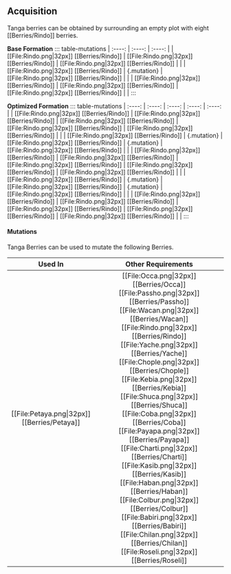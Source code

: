 ## Acquisition

Tanga berries can be obtained by surrounding an empty plot with eight [[Berries/Rindo]] berries.

**Base Formation**
::: table-mutations
| :----: | :----: | :----: |
| [[File:Rindo.png\|32px]] [[Berries/Rindo]] | [[File:Rindo.png\|32px]] [[Berries/Rindo]] | [[File:Rindo.png\|32px]] [[Berries/Rindo]] | |
| [[File:Rindo.png\|32px]] [[Berries/Rindo]] | {.mutation} | [[File:Rindo.png\|32px]] [[Berries/Rindo]] | |
| [[File:Rindo.png\|32px]] [[Berries/Rindo]] | [[File:Rindo.png\|32px]] [[Berries/Rindo]] | [[File:Rindo.png\|32px]] [[Berries/Rindo]] | |
:::

**Optimized Formation**
::: table-mutations
| :----: | :----: | :----: | :----: | :----: |
| [[File:Rindo.png\|32px]] [[Berries/Rindo]] | [[File:Rindo.png\|32px]] [[Berries/Rindo]] | [[File:Rindo.png\|32px]] [[Berries/Rindo]] | [[File:Rindo.png\|32px]] [[Berries/Rindo]] | [[File:Rindo.png\|32px]] [[Berries/Rindo]] | |
| [[File:Rindo.png\|32px]] [[Berries/Rindo]] | {.mutation} | [[File:Rindo.png\|32px]] [[Berries/Rindo]] | {.mutation} | [[File:Rindo.png\|32px]] [[Berries/Rindo]] | |
| [[File:Rindo.png\|32px]] [[Berries/Rindo]] | [[File:Rindo.png\|32px]] [[Berries/Rindo]] | [[File:Rindo.png\|32px]] [[Berries/Rindo]] | [[File:Rindo.png\|32px]] [[Berries/Rindo]] | [[File:Rindo.png\|32px]] [[Berries/Rindo]] | |
| [[File:Rindo.png\|32px]] [[Berries/Rindo]] | {.mutation} | [[File:Rindo.png\|32px]] [[Berries/Rindo]] | {.mutation} | [[File:Rindo.png\|32px]] [[Berries/Rindo]] | |
| [[File:Rindo.png\|32px]] [[Berries/Rindo]] | [[File:Rindo.png\|32px]] [[Berries/Rindo]] | [[File:Rindo.png\|32px]] [[Berries/Rindo]] | [[File:Rindo.png\|32px]] [[Berries/Rindo]] | [[File:Rindo.png\|32px]] [[Berries/Rindo]] | |
:::

#### Mutations
Tanga Berries can be used to mutate the following Berries.

| Used In                                       | Other Requirements |
| :---:                                         | :---: |
| [[File:Petaya.png\|32px]] [[Berries/Petaya]]  | [[File:Occa.png\|32px]] [[Berries/Occa]] [[File:Passho.png\|32px]] [[Berries/Passho]] [[File:Wacan.png\|32px]] [[Berries/Wacan]] [[File:Rindo.png\|32px]] [[Berries/Rindo]] [[File:Yache.png\|32px]] [[Berries/Yache]] [[File:Chople.png\|32px]] [[Berries/Chople]] [[File:Kebia.png\|32px]] [[Berries/Kebia]] [[File:Shuca.png\|32px]] [[Berries/Shuca]] [[File:Coba.png\|32px]] [[Berries/Coba]] [[File:Payapa.png\|32px]] [[Berries/Payapa]] [[File:Charti.png\|32px]] [[Berries/Charti]] [[File:Kasib.png\|32px]] [[Berries/Kasib]] [[File:Haban.png\|32px]] [[Berries/Haban]] [[File:Colbur.png\|32px]] [[Berries/Colbur]] [[File:Babiri.png\|32px]] [[Berries/Babiri]] [[File:Chilan.png\|32px]] [[Berries/Chilan]] [[File:Roseli.png\|32px]] [[Berries/Roseli]] |